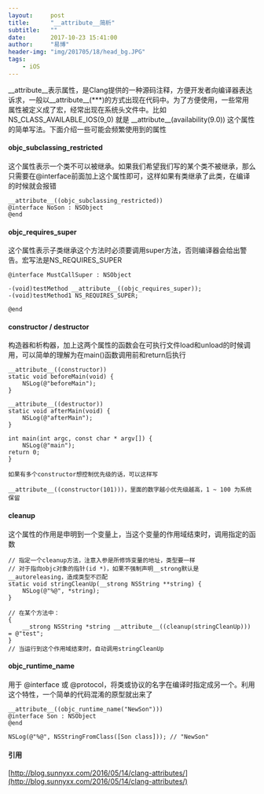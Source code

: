 ```yaml
---
layout:     post
title:      "__attribute__简析"
subtitle:   ""
date:       2017-10-23 15:41:00
author:     "易博"
header-img: "img/201705/18/head_bg.JPG"
tags:
    - iOS
---
```


\_\_attribute\_\_表示属性，是Clang提供的一种源码注释，方便开发者向编译器表达诉求，一般以\_\_attribute\_\_(***)的方式出现在代码中。为了方便使用，一些常用属性被定义成了宏，经常出现在系统头文件中。比如NS_CLASS_AVAILABLE_IOS(9_0) 就是 \_\_attribute\_\_(availability(9.0)) 这个属性的简单写法。下面介绍一些可能会频繁使用到的属性

#### objc_subclassing_restricted

这个属性表示一个类不可以被继承。如果我们希望我们写的某个类不被继承，那么只需要在@interface前面加上这个属性即可，这样如果有类继承了此类，在编译的时候就会报错

```
__attribute__((objc_subclassing_restricted))
@interface NoSon : NSObject
@end
```

#### objc_requires_super

这个属性表示子类继承这个方法时必须要调用super方法，否则编译器会给出警告。宏写法是NS_REQUIRES_SUPER

```
@interface MustCallSuper : NSObject

-(void)testMethod __attribute__((objc_requires_super));
-(void)testMethod1 NS_REQUIRES_SUPER;

@end
```

#### constructor / destructor

构造器和析构器，加上这两个属性的函数会在可执行文件load和unload的时候调用，可以简单的理解为在main()函数调用前和return后执行

```
__attribute__((constructor))
static void beforeMain(void) {
    NSLog(@"beforeMain");
}

__attribute__((destructor))
static void afterMain(void) {
    NSLog(@"afterMain");
}

int main(int argc, const char * argv[]) {
    NSLog(@"main");
return 0;
}

如果有多个constructor想控制优先级的话，可以这样写

__attribute__((constructor(101)))，里面的数字越小优先级越高，1 ~ 100 为系统保留

```

#### cleanup

这个属性的作用是申明到一个变量上，当这个变量的作用域结束时，调用指定的函数

```
// 指定一个cleanup方法，注意入参是所修饰变量的地址，类型要一样
// 对于指向objc对象的指针(id *)，如果不强制声明__strong默认是__autoreleasing，造成类型不匹配
static void stringCleanUp(__strong NSString **string) {
    NSLog(@"%@", *string);
}

// 在某个方法中：
{
    __strong NSString *string __attribute__((cleanup(stringCleanUp))) = @"test";
} 
// 当运行到这个作用域结束时，自动调用stringCleanUp
```

#### objc_runtime_name

用于 @interface 或 @protocol，将类或协议的名字在编译时指定成另一个。利用这个特性，一个简单的代码混淆的原型就出来了

```
__attribute__((objc_runtime_name("NewSon")))
@interface Son : NSObject
@end

NSLog(@"%@", NSStringFromClass([Son class])); // "NewSon"
```

#### 引用

[http://blog.sunnyxx.com/2016/05/14/clang-attributes/](http://blog.sunnyxx.com/2016/05/14/clang-attributes/)






